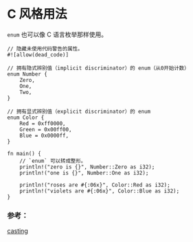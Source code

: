 # C 风格用法

`enum` 也可以像 C 语言枚举那样使用。

```rust,editable
// 隐藏未使用代码警告的属性。
#![allow(dead_code)]

// 拥有隐式辨别值（implicit discriminator）的 enum（从0开始计数）
enum Number {
    Zero,
    One,
    Two,
}

// 拥有显式辨别值（explicit discriminator）的 enum
enum Color {
    Red = 0xff0000,
    Green = 0x00ff00,
    Blue = 0x0000ff,
}

fn main() {
    // `enum` 可以转成整形。
    println!("zero is {}", Number::Zero as i32);
    println!("one is {}", Number::One as i32);

    println!("roses are #{:06x}", Color::Red as i32);
    println!("violets are #{:06x}", Color::Blue as i32);
}
```

### 参考：

[casting][cast]

[cast]: ../../cast.html

